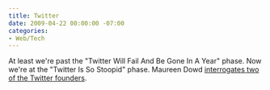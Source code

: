 ```yaml
---
title: Twitter
date: 2009-04-22 00:00:00 -07:00
categories:
- Web/Tech
---
```


<p>At least we're past the "Twitter Will Fail And Be Gone In A Year" phase. Now we're at the "Twitter Is So Stoopid" phase. Maureen Dowd <a href="http://www.nytimes.com/2009/04/22/opinion/22dowd.html">interrogates two of the Twitter founders</a>.</p>
